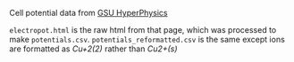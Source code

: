 Cell potential data from [GSU HyperPhysics](http://hyperphysics.phy-astr.gsu.edu/hbase/Tables/electpot.html#c1)

`electropot.html` is the raw html from that page, which was processed to make `potentials.csv`.
`potentials_reformatted.csv` is the same except ions are formatted as *Cu+2(2)* rather than *Cu2+(s)*
